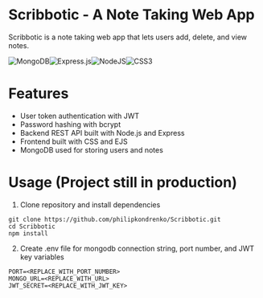 # Scribbotic - A Note Taking Web App
Scribbotic is a note taking web app that lets users add, delete, and view notes. 

![MongoDB](https://img.shields.io/badge/MongoDB-%234ea94b.svg?style=for-the-badge&logo=mongodb&logoColor=white)![Express.js](https://img.shields.io/badge/express.js-%23404d59.svg?style=for-the-badge&logo=express&logoColor=%2361DAFB)![NodeJS](https://img.shields.io/badge/node.js-6DA55F?style=for-the-badge&logo=node.js&logoColor=white)![CSS3](https://img.shields.io/badge/css3-%231572B6.svg?style=for-the-badge&logo=css3&logoColor=white)



# Features
- User token authentication with JWT
- Password hashing with bcrypt
- Backend REST API built with Node.js and Express
- Frontend built with CSS and EJS 
- MongoDB used for storing users and notes


# Usage (Project still in production)
1. Clone repository and install dependencies
```
git clone https://github.com/philipkondrenko/Scribbotic.git
cd Scribbotic
npm install
```
2. Create .env file for mongodb connection string, port number, and JWT key variables
```
PORT=<REPLACE_WITH_PORT_NUMBER>
MONGO_URL=<REPLACE_WITH_URL>
JWT_SECRET=<REPLACE_WITH_JWT_KEY>
```
